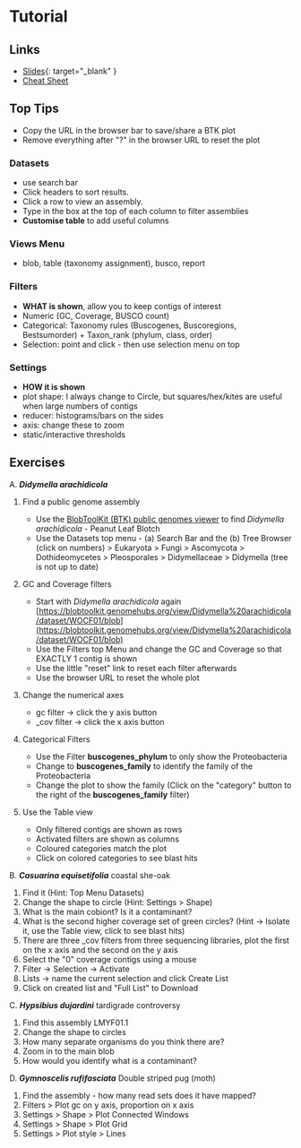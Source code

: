 # Tutorial

## Links

-  [Slides](https://docs.google.com/presentation/d/1rIJTyVkKkw_VEW1osIK7-WAbevRG7gUZ9NzQXGK7wKA/edit?usp=sharing){: target="_blank" }
- [Cheat Sheet](BTK-cheatsheet-2023-05-12.pdf)

## Top Tips

- Copy the URL in the browser bar to save/share a BTK plot
- Remove everything after "?" in the browser URL to reset the plot

### Datasets
- use search bar
- Click headers to sort results.
- Click a row to view an assembly.
- Type in the box at the top of each column to filter assemblies
- **Customise table** to add useful columns

### Views Menu
- blob, table (taxonomy assignment), busco, report

### Filters
- **WHAT is shown**, allow you to keep contigs of interest
- Numeric (GC, Coverage, BUSCO count)
- Categorical: Taxonomy rules (Buscogenes, Buscoregions, Bestsumorder) + Taxon_rank (phylum, class, order)
- Selection: point and click - then use selection menu on top

### Settings
- **HOW it is shown**
- plot shape: I always change to Circle, but squares/hex/kites are useful when large numbers of contigs
- reducer: histograms/bars on the sides
- axis: change these to zoom
- static/interactive thresholds

## Exercises

A. **_Didymella arachidicola_**

1. Find a public genome assembly
    - Use the [BlobToolKit (BTK) public genomes viewer](https://blobtoolkit.genomehubs.org/view/) to find <em>Didymella arachidicola</em> - Peanut Leaf Blotch
    - Use the Datasets top menu - (a) Search Bar and the (b) Tree Browser (click on numbers) > Eukaryota > Fungi > Ascomycota > Dothideomycetes > Pleosporales > Didymellaceae > Didymella (tree is not up to date)

2. GC and Coverage filters
    - Start with <em>Didymella arachidicola</em> again [https://blobtoolkit.genomehubs.org/view/Didymella%20arachidicola/dataset/WOCF01/blob](https://blobtoolkit.genomehubs.org/view/Didymella%20arachidicola/dataset/WOCF01/blob)
    - Use the Filters top Menu and change the GC and Coverage so that EXACTLY 1 contig is shown
    - Use the little "reset" link to reset each filter afterwards
    - Use the browser URL to reset the whole plot

3. Change the numerical axes
    - gc filter -> click the y axis button
    - _cov filter -> click the x axis button

4. Categorical Filters
    - Use the Filter **buscogenes_phylum** to only show the Proteobacteria
    - Change to **buscogenes_family** to identify the family of the Proteobacteria
    - Change the plot to show the family (Click on the "category" button to the right of the **buscogenes_family** filter)

5. Use the Table view
    - Only filtered contigs are shown as rows
    - Activated filters are shown as columns
    - Coloured categories match the plot
    - Click on colored categories to see blast hits

B. **_Casuarina equisetifolia_** coastal she-oak

1. Find it (Hint: Top Menu Datasets)
2. Change the shape to circle (Hint: Settings > Shape)
3. What is the main cobiont? Is it a contaminant?
4. What is the second higher coverage set of green circles? (Hint -> Isolate it, use the Table view, click to see blast hits)
5. There are three _cov filters from three sequencing libraries, plot the first on the x axis and the second on the y axis
6. Select the "0" coverage contigs using a mouse
7. Filter -> Selection -> Activate
8. Lists -> name the current selection and click Create List
9. Click on created list and "Full List" to Download

C. **_Hypsibius dujardini_** tardigrade controversy

1. Find this assembly LMYF01.1
2. Change the shape to circles
3. How many separate organisms do you think there are?
4. Zoom in to the main blob
5. How would you identify what is a contaminant?

D. **_Gymnoscelis rufifasciata_** Double striped pug (moth)

1. Find the assembly - how many read sets does it have mapped?
2. Filters > Plot gc on y axis, proportion on x axis
3. Settings > Shape > Plot Connected Windows
4. Settings > Shape > Plot Grid
5. Settings > Plot style > Lines




